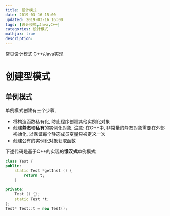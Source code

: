 ```yaml
---
title: 设计模式
date: 2019-03-16 15:00
updated: 2019-03-16 16:00
tags: [设计模式,Java,C++]
categories: 设计模式
mathjax: true
description: 
---
```

常见设计模式 C++/Java实现
<!--more-->

# 创建型模式

## 单例模式

单例模式创建有三个步骤, 

- 将构造函数私有化, 防止程序创建其他实例化对象
- 创建**静态**和**私有**的实例化对象, 注意: 在C++中, 非常量的静态对象需要在外部初始化, 以保证每个静态成员变量只被定义一次
- 创建公有的实例化对象获取函数

下述代码是基于C++的实现的**饿汉式**单例模式

```c++
class Test {
public:
    static Test *getInst () {
        return t;
    }

private:
    Test () {};
    static Test *t;
};
Test* Test::t = new Test();
```

